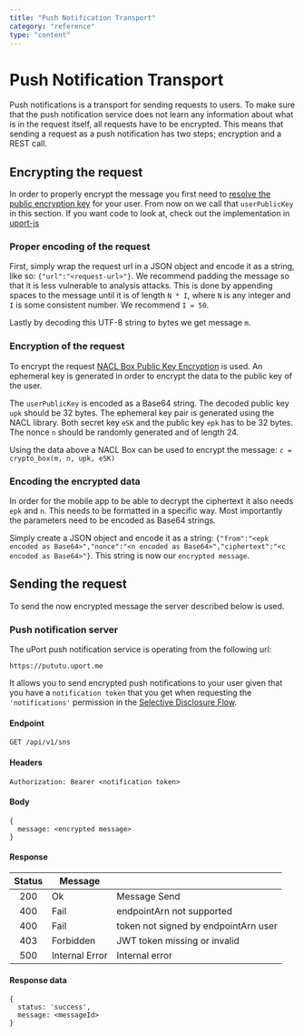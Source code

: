 ```yaml
---
title: "Push Notification Transport"
category: "reference"
type: "content"
---
```


# Push Notification Transport
Push notifications is a transport for sending requests to users. To make sure that the push notification service does not learn any information about what is in the request itself, all requests have to be encrypted. This means that sending a request as a push notification has two steps; encryption and a REST call.

## Encrypting the request
In order to properly encrypt the message you first need to [resolve the public encryption key](/pki/index.md#resolving-the-public-encryption-key-for-iss) for your user. From now on we call that `userPublicKey` in this section. If you want code to look at, check out the implementation in [uport-js](https://github.com/uport-project/uport-js/blob/develop/src/Credentials.js#L175)

### Proper encoding of the request

First, simply wrap the request url in a JSON object and encode it as a string, like so: `{"url":"<request-url>"}`.
We recommend padding the message so that it is less vulnerable to analysis attacks. This is done by appending spaces to the message until it is of length `N * I`, where `N` is any integer and `I` is some consistent number. We recommend `I = 50`.

Lastly by decoding this UTF-8 string to bytes we get message `m`.

### Encryption of the request

To encrypt the request [NACL Box Public Key Encryption](http://nacl.cr.yp.to/box.html) is used. An ephemeral key is generated in order to encrypt the data to the public key of the user.

The `userPublicKey` is encoded as a Base64 string. The decoded public key `upk` should be 32 bytes.
The ephemeral key pair is generated using the NACL library. Both secret key `eSK` and the public key `epk` has to be 32 bytes.
The nonce `n` should be randomly generated and of length 24.

Using the data above a NACL Box can be used to encrypt the message: `c = crypto_box(m, n, upk, eSK)`

### Encoding the encrypted data

In order for the mobile app to be able to decrypt the ciphertext it also needs `epk` and `n`. This needs to be formatted in a specific way. Most importantly the parameters need to be encoded as Base64 strings.

Simply create a JSON object and encode it as a string: `{"from":"<epk encoded as Base64>","nonce":"<n encoded as Base64>","ciphertext":"<c encoded as Base64>"}`. This string is now our `encrypted message`.

## Sending the request
To send the now encrypted message the server described below is used.

### Push notification server

The uPort push notification service is operating from the following url:

`https://pututu.uport.me`

It allows you to send encrypted push notifications to your user given that you have a `notification token` that you get when requesting the `'notifications'` permission in the [Selective Disclosure Flow](/flows/selectivedisclosure.md).

#### Endpoint

`GET /api/v1/sns`

#### Headers

`Authorization: Bearer <notification token>`

#### Body
```
{
  message: <encrypted message>
}
```

#### Response

| Status |     Message    |                               |
|:------:|----------------|-------------------------------|
| 200    | Ok             | Message Send                   |
| 400    | Fail           | endpointArn not supported     |
| 400    | Fail           | token not signed by endpointArn user |
| 403    | Forbidden      | JWT token missing or invalid  |
| 500    | Internal Error | Internal error                |

#### Response data
```
{
  status: 'success',
  message: <messageId>
}
```
